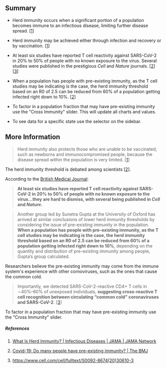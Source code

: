 ## Summary

- Herd immunity occurs when a significant portion of a population becomes immune to an infectious disease, limiting further disease spread. [[1](https://jamanetwork.com/journals/jama/fullarticle/2772168)]

- Herd immunity may be achieved either through infection and recovery or by vaccination. [[1](https://jamanetwork.com/journals/jama/fullarticle/2772168)]

- At least six studies have reported T cell reactivity against SARS-CoV-2 in 20% to 50% of people with no known exposure to the virus. Several studies were published in the prestigious *Cell* and *Nature* journals. [[2](https://www.bmj.com/content/370/bmj.m3563)] [[3](https://www.cell.com/cell/fulltext/S0092-8674(20)30610-3)]

- When a population has people with pre-existing immunity, as the T cell studies may be indicating is the case, the herd immunity threshold based on an R0 of 2.5 can be reduced from 60% of a population getting infected right down to 10%. [[2](https://www.bmj.com/content/370/bmj.m3563)]

- To factor in a population fraction that may have pre-existing immunity use the "Cross Immunity" slider. This will update all charts and values.

- To see data for a specific state use the selector on the sidebar. 

## More Information

> Herd immunity also protects those who are unable to be vaccinated, such as newborns and immunocompromised people, because the disease spread within the population is very limited. [[1](https://jamanetwork.com/journals/jama/fullarticle/2772168)] 

The herd immunity threshold is debated among scientists [[2](https://www.bmj.com/content/370/bmj.m3563)].

According to the [British Medical Journal](https://www.bmj.com/content/370/bmj.m3563):  

> **At least six studies have reported T cell reactivity against SARS-CoV-2 in 20% to 50% of people with no known exposure to the virus...they are hard to dismiss, with several being published in *Cell* and *Nature*.**  

> Another group led by Sunetra Gupta at the University of Oxford has arrived at similar conclusions of lower herd immunity thresholds by considering the issue of pre-existing immunity in the population. **When a population has people with pre-existing immunity, as the T cell studies may be indicating is the case, the herd immunity threshold based on an R0 of 2.5 can be reduced from 60% of a population getting infected right down to 10%**, depending on the quantity and distribution of pre-existing immunity among people, Gupta’s group calculated.  

Researchers believe the pre-existing immunity may come from the immune system's experience with other cornoviruses, such as the ones that cause the common cold.  

> Importantly, we detected SARS-CoV-2-reactive CD4+ T cells in ∼40%–60% of unexposed individuals, **suggesting cross-reactive T cell recognition between circulating “common cold” coronaviruses and SARS-CoV-2**.  [[3](https://www.cell.com/cell/fulltext/S0092-8674(20)30610-3)]

To factor in a population fraction that may have pre-existing immunity use the "Cross Immunity" slider.

##### References

1. [What Is Herd Immunity? | Infectious Diseases | JAMA | JAMA Network](https://jamanetwork.com/journals/jama/fullarticle/2772168)

2. [Covid-19: Do many people have pre-existing immunity? | The BMJ](https://www.bmj.com/content/370/bmj.m3563)

3. https://www.cell.com/cell/fulltext/S0092-8674(20)30610-3
